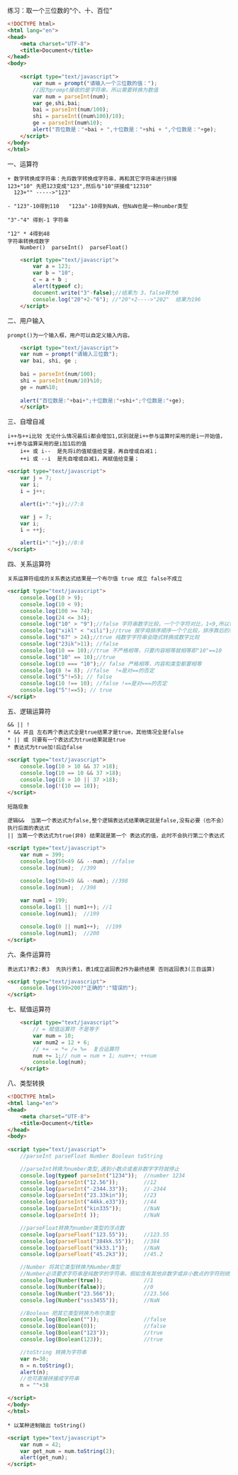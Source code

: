 练习：取一个三位数的“个、十、百位”

```html
<!DOCTYPE html>
<html lang="en">
<head>
	<meta charset="UTF-8">
	<title>Document</title>
</head>
<body>
	
	<script type="text/javascript">
	    var num = prompt("请输入一个三位数的值：");
	    //因为prompt接收的是字符串，所以需要转换为数值
	    var num = parseInt(num);
	    var ge,shi,bai;
	    bai = parseInt(num/100);
	    shi = parseInt((num%100)/10);
	    ge = parseInt(num%10);
	    alert("百位数是："+bai + ",十位数是："+shi + ",个位数是："+ge);
	</script>
</body>
</html>
```
一、运算符

    + 数字转换成字符串：先将数字转换成字符串，再和其它字符串进行拼接
    123+"10" 先把123变成"123",然后与"10"拼接成"12310"
      123+"" ----->"123"
      
    - "123"-10得到110   "123a"-10得到NaN，但NaN也是一种number类型  
    
    "3"-"4" 得到-1 字符串  
    
    "12" * 4得到48
    字符串转换成数字
        Number()  parseInt()  parseFloat()
        
```html
	<script type="text/javascript">
		var a = 123;
		var b = "10";
		c = a + b ;
		alert(typeof c);
		document.write("3"-false);//结果为 3，false转为0
		console.log("20"+2-"6"); //"20"+2---->"202"  结果为196
	</script>
```

二、用户输入

    prompt()为一个输入框，用户可以自定义输入内容。
    
```html
    <script type="text/javascript">
 	var num = prompt("请输入三位数");
 	var bai, shi, ge ;
 	
 	bai = parseInt(num/100);
 	shi = parseInt(num/10)%10;
 	ge = num%10;
 	
 	alert("百位数是:"+bai+";十位数是:"+shi+";个位数是:"+ge);
	</script>
```

三、自增自减

    i++与++i比较 无论什么情况最后i都会增加1,区别就是i++参与运算时采用的是i一开始值，++i参与运算采用的是i加1后的值
        i++ 或 i--  是先将i的值赋值给变量，再自增或自减1；
        ++i 或 --i  是先自增或自减1，再赋值给变量；
        
```html
<script type="text/javascript">
	var j = 7;
	var i;
	i = j++;

	alert(i+":"+j);//7:8

	var j = 7;
	var i;
	i = ++j;

	alert(i+":"+j);//8:8
</script>
```

四、关系运算符

    关系运算符组成的关系表达式结果是一个布尔值 true 成立 false不成立
    
```html
<script type="text/javascript">
	console.log(10 > 9);
	console.log(10 < 9);
	console.log(100 >= 74);
	console.log(24 <= 34);
	console.log("10" > "9");//false 字符串数字比较，一个个字符对比，1<9,所以false
	console.log("xikl" < "xili");//true 按字母排序顺序一个个比较，排序靠后的较大
	console.log("67" > 24);//true 纯数字字符串会隐式转换成数字比较
	console.log("23ik">11); //false
	console.log(10 == 10);//true 不严格相等，只要内容相等就相等即"10"==10
	console.log("10" == 10);//true 
	console.log(10 === "10");// false 严格相等，内容和类型都要相等
	console.log(8 != 8); //false  !=是对==的否定
	console.log("5"!=5); // false 
	console.log(10 !== 10); //false !==是对===的否定
	console.log("5"!==5); // true 
</script>
```

五、逻辑运算符

    && || !
    * && 并且 左右两个表达式全是true结果才是true，其他情况全是false
    * || 或 只要有一个表达式为true结果就是true
    * 表达式为true加!后边false
    
```html
<script type="text/javascript">
	console.log(10 > 10 && 37 >18);
	console.log(10 == 10 && 37 >18);
	console.log(10 > 10 || 37 >18);
	console.log(!(10 == 10));
</script>
```

    短路现象
    
    逻辑&&  当第一个表达式为false,整个逻辑表达式结果确定就是false,没有必要（也不会）执行后面的表达式
    || 当第一个表达式为true(非0) 结果就是第一个 表达式的值，此时不会执行第二个表达式
    
```html
<script type="text/javascript">
	var num = 399;
	console.log(50<49 && --num); //false
	console.log(num);  //399

	console.log(50>49 && --num); //398
	console.log(num);  //398
	
	var num1 = 199;
	console.log(1 || num1++); //1
	console.log(num1);  //199

	console.log(0 || num1++);  //199 
	console.log(num1);  //200
</script>
```

六、条件运算符

    表达式1?表2:表3  先执行表1，表1成立返回表2作为最终结果 否则返回表3(三目运算)
   
```html
<script type="text/javascript">
	console.log(199>200?"正确的":"错误的");
</script>
```

七、赋值运算符

```html
	<script type="text/javascript">
	    // = 赋值运算符 不是等于
	    var num = 10;
	    var num2 = 12 + 6;
	    // += -= *= /= %=  复合运算符
	    num += 1;// num = num + 1; num++; ++num
	    console.log(num);
	</script>
```

八、类型转换

```html
<!DOCTYPE html>
<html lang="en">
<head>
	<meta charset="UTF-8">
	<title>Document</title>
</head>
<body>
	
<script type="text/javascript">
	//parseInt parseFloat Number Boolean toString

	//parseInt转换为number类型,遇到小数点或者非数字字符就停止
	console.log(typeof parseInt("1234"));  //number 1234
	console.log(parseInt("12.56"));        //12
	console.log(parseInt("-2344.33"));     //-2344
	console.log(parseInt("23.33kin"));     //23
	console.log(parseInt("44kk.e33"));     //44
	console.log(parseInt("kin335"));       //NaN
	console.log(parseInt( ));              //NaN

	//parseFloat转换为number类型的浮点数
	console.log(parseFloat("123.55"));     //123.55
	console.log(parseFloat("384kk.55"));   //384
	console.log(parseFloat("kk33.1"));     //NaN
	console.log(parseFloat("45.2k3"));     //45.2

	//Number 将其它类型转换为Number类型
	//Number必须要求字符串是纯数字的字符串，假如含有其他非数字或非小数点的字符则统一结果是NaN
	console.log(Number(true));             //1
	console.log(Number(false));            //0
	console.log(Number("23.566"));         //23.566
	console.log(Number("sss3455"));        //NaN

	//Boolean 把其它类型转换为布尔类型
	console.log(Boolean(""));              //false
	console.log(Boolean(0));               //false
	console.log(Boolean("123"));           //true
	console.log(Boolean(123));             //true

	//toString 转换为字符串
	var n=38;
	n = n.toString();
	alert(n);
	//也可直接拼接成字符串
	n = ""+38

</script>
</body>
</html>
```

    * 以某种进制输出 toString()

```html
<script type="text/javascript">
	var num = 42;
	var get_num = num.toString(2);
	alert(get_num);
</script>
```